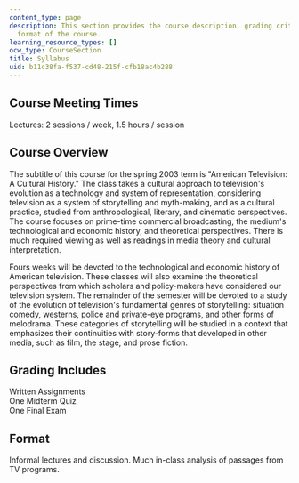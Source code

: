 ```yaml
---
content_type: page
description: This section provides the course description, grading criteria, and the
  format of the course.
learning_resource_types: []
ocw_type: CourseSection
title: Syllabus
uid: b11c38fa-f537-cd48-215f-cfb18ac4b288
---
```


Course Meeting Times
--------------------

Lectures: 2 sessions / week, 1.5 hours / session

Course Overview
---------------

The subtitle of this course for the spring 2003 term is "American Television: A Cultural History." The class takes a cultural approach to television's evolution as a technology and system of representation, considering television as a system of storytelling and myth-making, and as a cultural practice, studied from anthropological, literary, and cinematic perspectives. The course focuses on prime-time commercial broadcasting, the medium's technological and economic history, and theoretical perspectives. There is much required viewing as well as readings in media theory and cultural interpretation.

Fours weeks will be devoted to the technological and economic history of American television. These classes will also examine the theoretical perspectives from which scholars and policy-makers have considered our television system. The remainder of the semester will be devoted to a study of the evolution of television's fundamental genres of storytelling: situation comedy, westerns, police and private-eye programs, and other forms of melodrama. These categories of storytelling will be studied in a context that emphasizes their continuities with story-forms that developed in other media, such as film, the stage, and prose fiction.

Grading Includes
----------------

Written Assignments  
One Midterm Quiz  
One Final Exam

Format
------

Informal lectures and discussion. Much in-class analysis of passages from TV programs.